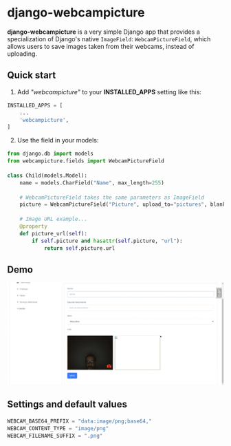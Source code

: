 # django-webcampicture

**django-webcampicture** is a very simple Django app that provides a specialization of Django's native `ImageField`: `WebcamPictureField`, which allows users to save images taken from their webcams, instead of uploading.

## Quick start

1. Add *"webcampicture"* to your **INSTALLED_APPS** setting like this:

```python
INSTALLED_APPS = [
    ...
    'webcampicture',
]
```    

2. Use the field in your models:

```python
from django.db import models
from webcampicture.fields import WebcamPictureField

class Child(models.Model):
    name = models.CharField("Name", max_length=255)

    # WebcamPictureField takes the same parameters as ImageField
    picture = WebcamPictureField("Picture", upload_to="pictures", blank=True)

    # Image URL example...
    @property
    def picture_url(self):
        if self.picture and hasattr(self.picture, "url"):
            return self.picture.url

```

## Demo

![demo](demo.gif)

## Settings and default values

```python
WEBCAM_BASE64_PREFIX = "data:image/png;base64,"
WEBCAM_CONTENT_TYPE = "image/png"
WEBCAM_FILENAME_SUFFIX = ".png"
```

